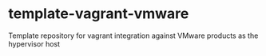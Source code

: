 # template-vagrant-vmware
Template repository for vagrant integration against VMware products as the hypervisor host
